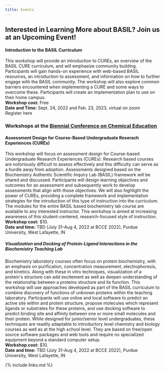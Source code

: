 ```yaml
---
title: Events
---
```

## Interested in Learning More about BASIL? Join us at an Upcoming Event!

#### Introduction to the BASIL Curriculum
This workshop will provide an introduction to CUREs, an overview of the BASIL CURE curriculum, and will emphasize community building. Participants will gain hands-on experience with web-based BASIL resources, an introduction to assessment, and information on how to further engage with the BASIL community. The workshop will also explore common barriers encountered when implementing a CURE and some ways to overcome these. Participants will create an implementation plan to use on their home campus. <br>
**Workshop cost:** Free <br>
**Date and Time:** Sept. 24, 2022 and Feb. 23, 2023, virtual on zoom <br>
Register here

### Workshops at the [Biennial Conference on Chemical Education](https://www.bcce2022.org/)

#### Assessment Design for Course-Based Undergraduate Reserach Experiences (CUREs)
This workshop will focus on assessment design for Course-based Undergraduate Research Experiences (CUREs). Research based courses are notoriously difficult to assess effectively and this difficulty can serve as a hurdle away from adoption. Assessments designed based on the Biochemistry Authentic Scientific Inquiry Lab (BASIL) framework will be shared and discussed. Participants will design learning objectives and outcomes for an assessment and subsequently work to develop assessments that align with those objectives. We will also highlight the power of CUREs, providing a complete framework and implementation strategies for the introduction of this type of instruction into the curriculum. The modules for the entire BASIL based biochemistry lab course are available to any interested instructor. This workshop is aimed at increasing awareness of this student-centered, research-focused style of instruction. <br>
**Workshop cost:** $10. <br>
**Date and time:** TBD (July 31-Aug 4, 2022 at BCCE 2022), Purdue University,  West Lafayette, IN

##### Visualization and Docking of Protein-Ligand Interactions in the Biochemistry Teaching Lab
Biochemistry laboratory courses often focus on protein biochemistry, with an emphasis on purification, concentration measurement, electrophoresis, and kinetics. Along with these in vitro techniques, visualization of a protein's structure can add excitement as well as deepen understanding of the relationship between a proteins structure and its function. This workshop will use approaches developed as part of the BASIL curriculum to combine discovery of functions of unknown proteins within the teaching laboratory. Participants will use online and local software to predict an active site within and protein structure, propose molecules which represent ligands or substrates for these proteins, and use docking software to predict binding site and affinity between one or more small molecules and their protein. While designed for junior/senior level undergraduates, these techniques are readily adaptable to introductory level chemistry and biology courses as well as at the high school level. They are based on free/open source software packages and web tools and require no specialized equipment beyond a standard computer setup. <br>
**Workshop cost:** $10. <br>
**Date and time:** TBD (July 31-Aug 4, 2022 at BCCE 2022), Purdue University,  West Lafayette, IN

{% include links.md %}

